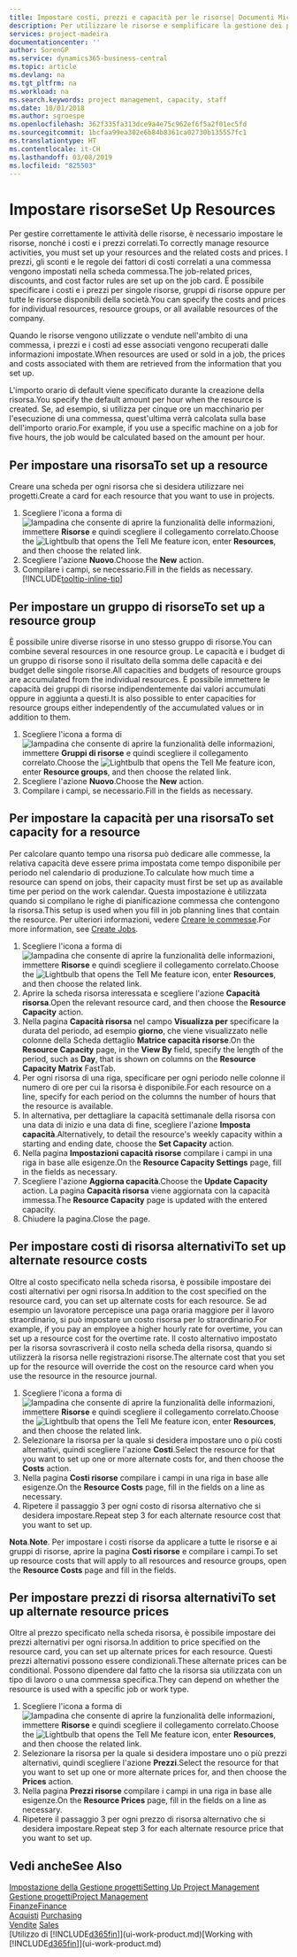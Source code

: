 ```yaml
---
title: Impostare costi, prezzi e capacità per le risorse| Documenti Microsoft
description: Per utilizzare le risorse e semplificare la gestione dei progetti, specificare i costi e i prezzi per le singole risorse o i gruppi di risorse e impostare la capacità della risorsa.
services: project-madeira
documentationcenter: ''
author: SorenGP
ms.service: dynamics365-business-central
ms.topic: article
ms.devlang: na
ms.tgt_pltfrm: na
ms.workload: na
ms.search.keywords: project management, capacity, staff
ms.date: 10/01/2018
ms.author: sgroespe
ms.openlocfilehash: 362f335fa313dce9a4e75c962ef6f5a2f01ec5fd
ms.sourcegitcommit: 1bcfaa99ea302e6b84b8361ca02730b135557fc1
ms.translationtype: HT
ms.contentlocale: it-CH
ms.lasthandoff: 03/08/2019
ms.locfileid: "825503"
---
```

# <a name="set-up-resources"></a><span data-ttu-id="17245-103">Impostare risorse</span><span class="sxs-lookup"><span data-stu-id="17245-103">Set Up Resources</span></span>
<span data-ttu-id="17245-104">Per gestire correttamente le attività delle risorse, è necessario impostare le risorse, nonché i costi e i prezzi correlati.</span><span class="sxs-lookup"><span data-stu-id="17245-104">To correctly manage resource activities, you must set up your resources and the related costs and prices.</span></span> <span data-ttu-id="17245-105">I prezzi, gli sconti e le regole dei fattori di costi correlati a una commessa vengono impostati nella scheda commessa.</span><span class="sxs-lookup"><span data-stu-id="17245-105">The job-related prices, discounts, and cost factor rules are set up on the job card.</span></span> <span data-ttu-id="17245-106">È possibile specificare i costi e i prezzi per singole risorse, gruppi di risorse oppure per tutte le risorse disponibili della società.</span><span class="sxs-lookup"><span data-stu-id="17245-106">You can specify the costs and prices for individual resources, resource groups, or all available resources of the company.</span></span>

<span data-ttu-id="17245-107">Quando le risorse vengono utilizzate o vendute nell'ambito di una commessa, i prezzi e i costi ad esse associati vengono recuperati dalle informazioni impostate.</span><span class="sxs-lookup"><span data-stu-id="17245-107">When resources are used or sold in a job, the prices and costs associated with them are retrieved from the information that you set up.</span></span>

<span data-ttu-id="17245-108">L'importo orario di default viene specificato durante la creazione della risorsa.</span><span class="sxs-lookup"><span data-stu-id="17245-108">You specify the default amount per hour when the resource is created.</span></span> <span data-ttu-id="17245-109">Se, ad esempio, si utilizza per cinque ore un macchinario per l'esecuzione di una commessa, quest'ultima verrà calcolata sulla base dell'importo orario.</span><span class="sxs-lookup"><span data-stu-id="17245-109">For example, if you use a specific machine on a job for five hours, the job would be calculated based on the amount per hour.</span></span>

## <a name="to-set-up-a-resource"></a><span data-ttu-id="17245-110">Per impostare una risorsa</span><span class="sxs-lookup"><span data-stu-id="17245-110">To set up a resource</span></span>
<span data-ttu-id="17245-111">Creare una scheda per ogni risorsa che si desidera utilizzare nei progetti.</span><span class="sxs-lookup"><span data-stu-id="17245-111">Create a card for each resource that you want to use in projects.</span></span>

1. <span data-ttu-id="17245-112">Scegliere l'icona a forma di ![lampadina che consente di aprire la funzionalità delle informazioni](media/ui-search/search_small.png "Informazioni sull'operazione che si desidera eseguire"), immettere **Risorse** e quindi scegliere il collegamento correlato.</span><span class="sxs-lookup"><span data-stu-id="17245-112">Choose the ![Lightbulb that opens the Tell Me feature](media/ui-search/search_small.png "Tell me what you want to do") icon, enter **Resources**, and then choose the related link.</span></span>
2. <span data-ttu-id="17245-113">Scegliere l'azione **Nuovo**.</span><span class="sxs-lookup"><span data-stu-id="17245-113">Choose the **New** action.</span></span>
3. <span data-ttu-id="17245-114">Compilare i campi, se necessario.</span><span class="sxs-lookup"><span data-stu-id="17245-114">Fill in the fields as necessary.</span></span> [!INCLUDE[tooltip-inline-tip](includes/tooltip-inline-tip_md.md)]  

## <a name="to-set-up-a-resource-group"></a><span data-ttu-id="17245-115">Per impostare un gruppo di risorse</span><span class="sxs-lookup"><span data-stu-id="17245-115">To set up a resource group</span></span>
<span data-ttu-id="17245-116">È possibile unire diverse risorse in uno stesso gruppo di risorse.</span><span class="sxs-lookup"><span data-stu-id="17245-116">You can combine several resources in one resource group.</span></span> <span data-ttu-id="17245-117">Le capacità e i budget di un gruppo di risorse sono il risultato della somma delle capacità e dei budget delle singole risorse.</span><span class="sxs-lookup"><span data-stu-id="17245-117">All capacities and budgets of resource groups are accumulated from the individual resources.</span></span> <span data-ttu-id="17245-118">È possibile immettere le capacità dei gruppi di risorse indipendentemente dai valori accumulati oppure in aggiunta a questi.</span><span class="sxs-lookup"><span data-stu-id="17245-118">It is also possible to enter capacities for resource groups either independently of the accumulated values or in addition to them.</span></span>

1. <span data-ttu-id="17245-119">Scegliere l'icona a forma di ![lampadina che consente di aprire la funzionalità delle informazioni](media/ui-search/search_small.png "Informazioni sull'operazione che si desidera eseguire"), immettere **Gruppi di risorse** e quindi scegliere il collegamento correlato.</span><span class="sxs-lookup"><span data-stu-id="17245-119">Choose the ![Lightbulb that opens the Tell Me feature](media/ui-search/search_small.png "Tell me what you want to do") icon, enter **Resource groups**, and then choose the related link.</span></span>
2. <span data-ttu-id="17245-120">Scegliere l'azione **Nuovo**.</span><span class="sxs-lookup"><span data-stu-id="17245-120">Choose the **New** action.</span></span>
3. <span data-ttu-id="17245-121">Compilare i campi, se necessario.</span><span class="sxs-lookup"><span data-stu-id="17245-121">Fill in the fields as necessary.</span></span>

## <a name="to-set-capacity-for-a-resource"></a><span data-ttu-id="17245-122">Per impostare la capacità per una risorsa</span><span class="sxs-lookup"><span data-stu-id="17245-122">To set capacity for a resource</span></span>
<span data-ttu-id="17245-123">Per calcolare quanto tempo una risorsa può dedicare alle commesse, la relativa capacità deve essere prima impostata come tempo disponibile per periodo nel calendario di produzione.</span><span class="sxs-lookup"><span data-stu-id="17245-123">To calculate how much time a resource can spend on jobs, their capacity must first be set up as available time per period on the work calendar.</span></span> <span data-ttu-id="17245-124">Questa impostazione è utilizzata quando si compilano le righe di pianificazione commessa che contengono la risorsa.</span><span class="sxs-lookup"><span data-stu-id="17245-124">This setup is used when you fill in job planning lines that contain the resource.</span></span> <span data-ttu-id="17245-125">Per ulteriori informazioni, vedere [Creare le commesse](projects-how-create-jobs.md).</span><span class="sxs-lookup"><span data-stu-id="17245-125">For more information, see [Create Jobs](projects-how-create-jobs.md).</span></span>

1. <span data-ttu-id="17245-126">Scegliere l'icona a forma di ![lampadina che consente di aprire la funzionalità delle informazioni](media/ui-search/search_small.png "Informazioni sull'operazione che si desidera eseguire"), immettere **Risorse** e quindi scegliere il collegamento correlato.</span><span class="sxs-lookup"><span data-stu-id="17245-126">Choose the ![Lightbulb that opens the Tell Me feature](media/ui-search/search_small.png "Tell me what you want to do") icon, enter **Resources**, and then choose the related link.</span></span>
2. <span data-ttu-id="17245-127">Aprire la scheda risorsa interessata e scegliere l'azione **Capacità risorsa**.</span><span class="sxs-lookup"><span data-stu-id="17245-127">Open the relevant resource card, and then choose the **Resource Capacity** action.</span></span>
3. <span data-ttu-id="17245-128">Nella pagina **Capacità risorsa** nel campo **Visualizza per** specificare la durata del periodo, ad esempio **giorno**, che viene visualizzato nelle colonne della Scheda dettaglio **Matrice capacità risorse**.</span><span class="sxs-lookup"><span data-stu-id="17245-128">On the **Resource Capacity** page, in the **View By** field, specify the length of the period, such as **Day**, that is shown on columns on the **Resource Capacity Matrix** FastTab.</span></span>
4. <span data-ttu-id="17245-129">Per ogni risorsa di una riga, specificare per ogni periodo nelle colonne il numero di ore per cui la risorsa è disponibile.</span><span class="sxs-lookup"><span data-stu-id="17245-129">For each resource on a line, specify for each period on the columns the number of hours that the resource is available.</span></span>
5. <span data-ttu-id="17245-130">In alternativa, per dettagliare la capacità settimanale della risorsa con una data di inizio e una data di fine, scegliere l'azione **Imposta capacità**.</span><span class="sxs-lookup"><span data-stu-id="17245-130">Alternatively, to detail the resource's weekly capacity within a starting and ending date, choose the **Set Capacity** action.</span></span>
6. <span data-ttu-id="17245-131">Nella pagina **Impostazioni capacità risorse** compilare i campi in una riga in base alle esigenze.</span><span class="sxs-lookup"><span data-stu-id="17245-131">On the **Resource Capacity Settings** page, fill in the fields as necessary.</span></span>
7. <span data-ttu-id="17245-132">Scegliere l'azione **Aggiorna capacità**.</span><span class="sxs-lookup"><span data-stu-id="17245-132">Choose the **Update Capacity** action.</span></span> <span data-ttu-id="17245-133">La pagina **Capacità risorsa** viene aggiornata con la capacità immessa.</span><span class="sxs-lookup"><span data-stu-id="17245-133">The **Resource Capacity** page is updated with the entered capacity.</span></span>
8. <span data-ttu-id="17245-134">Chiudere la pagina.</span><span class="sxs-lookup"><span data-stu-id="17245-134">Close the page.</span></span>

## <a name="to-set-up-alternate-resource-costs"></a><span data-ttu-id="17245-135">Per impostare costi di risorsa alternativi</span><span class="sxs-lookup"><span data-stu-id="17245-135">To set up alternate resource costs</span></span>
<span data-ttu-id="17245-136">Oltre al costo specificato nella scheda risorsa, è possibile impostare dei costi alternativi per ogni risorsa.</span><span class="sxs-lookup"><span data-stu-id="17245-136">In addition to the cost specified on the resource card, you can set up alternate costs for each resource.</span></span> <span data-ttu-id="17245-137">Se ad esempio un lavoratore percepisce una paga oraria maggiore per il lavoro straordinario, si può impostare un costo risorsa per lo straordinario.</span><span class="sxs-lookup"><span data-stu-id="17245-137">For example, if you pay an employee a higher hourly rate for overtime, you can set up a resource cost for the overtime rate.</span></span> <span data-ttu-id="17245-138">Il costo alternativo impostato per la risorsa sovrascriverà il costo nella scheda della risorsa, quando si utilizzerà la risorsa nelle registrazioni risorse.</span><span class="sxs-lookup"><span data-stu-id="17245-138">The alternate cost that you set up for the resource will override the cost on the resource card when you use the resource in the resource journal.</span></span>

1. <span data-ttu-id="17245-139">Scegliere l'icona a forma di ![lampadina che consente di aprire la funzionalità delle informazioni](media/ui-search/search_small.png "Informazioni sull'operazione che si desidera eseguire"), immettere **Risorse** e quindi scegliere il collegamento correlato.</span><span class="sxs-lookup"><span data-stu-id="17245-139">Choose the ![Lightbulb that opens the Tell Me feature](media/ui-search/search_small.png "Tell me what you want to do") icon, enter **Resources**, and then choose the related link.</span></span>  
2. <span data-ttu-id="17245-140">Selezionare la risorsa per la quale si desidera impostare uno o più costi alternativi, quindi scegliere l'azione **Costi**.</span><span class="sxs-lookup"><span data-stu-id="17245-140">Select the resource for that you want to set up one or more alternate costs for, and then choose the **Costs** action.</span></span>  
3. <span data-ttu-id="17245-141">Nella pagina **Costi risorse** compilare i campi in una riga in base alle esigenze.</span><span class="sxs-lookup"><span data-stu-id="17245-141">On the **Resource Costs** page, fill in the fields on a line as necessary.</span></span>  
4. <span data-ttu-id="17245-142">Ripetere il passaggio 3 per ogni costo di risorsa alternativo che si desidera impostare.</span><span class="sxs-lookup"><span data-stu-id="17245-142">Repeat step 3 for each alternate resource cost that you want to set up.</span></span>

<span data-ttu-id="17245-143">**Nota**.</span><span class="sxs-lookup"><span data-stu-id="17245-143">**Note**.</span></span> <span data-ttu-id="17245-144">Per impostare i costi risorse da applicare a tutte le risorse e ai gruppi di risorse, aprire la pagina **Costi risorse** e compilare i campi.</span><span class="sxs-lookup"><span data-stu-id="17245-144">To set up resource costs that will apply to all resources and resource groups, open the **Resource Costs** page and fill in the fields.</span></span>

## <a name="to-set-up-alternate-resource-prices"></a><span data-ttu-id="17245-145">Per impostare prezzi di risorsa alternativi</span><span class="sxs-lookup"><span data-stu-id="17245-145">To set up alternate resource prices</span></span>
<span data-ttu-id="17245-146">Oltre al prezzo specificato nella scheda risorsa, è possibile impostare dei prezzi alternativi per ogni risorsa.</span><span class="sxs-lookup"><span data-stu-id="17245-146">In addition to price specified on the resource card, you can set up alternate prices for each resource.</span></span> <span data-ttu-id="17245-147">Questi prezzi alternativi possono essere condizionali.</span><span class="sxs-lookup"><span data-stu-id="17245-147">These alternate prices can be conditional.</span></span> <span data-ttu-id="17245-148">Possono dipendere dal fatto che la risorsa sia utilizzata con un tipo di lavoro o una commessa specifica.</span><span class="sxs-lookup"><span data-stu-id="17245-148">They can depend on whether the resource is used with a specific job or work type.</span></span>

1. <span data-ttu-id="17245-149">Scegliere l'icona a forma di ![lampadina che consente di aprire la funzionalità delle informazioni](media/ui-search/search_small.png "Informazioni sull'operazione che si desidera eseguire"), immettere **Risorse** e quindi scegliere il collegamento correlato.</span><span class="sxs-lookup"><span data-stu-id="17245-149">Choose the ![Lightbulb that opens the Tell Me feature](media/ui-search/search_small.png "Tell me what you want to do") icon, enter **Resources**, and then choose the related link.</span></span>
2. <span data-ttu-id="17245-150">Selezionare la risorsa per la quale si desidera impostare uno o più prezzi alternativi, quindi scegliere l'azione **Prezzi**.</span><span class="sxs-lookup"><span data-stu-id="17245-150">Select the resource for that you want to set up one or more alternate prices for, and then choose the **Prices** action.</span></span>
3. <span data-ttu-id="17245-151">Nella pagina **Prezzi risorse** compilare i campi in una riga in base alle esigenze.</span><span class="sxs-lookup"><span data-stu-id="17245-151">On the **Resource Prices** page, fill in the fields on a line as necessary.</span></span>
4. <span data-ttu-id="17245-152">Ripetere il passaggio 3 per ogni prezzo di risorsa alternativo che si desidera impostare.</span><span class="sxs-lookup"><span data-stu-id="17245-152">Repeat step 3 for each alternate resource price that you want to set up.</span></span>

## <a name="see-also"></a><span data-ttu-id="17245-153">Vedi anche</span><span class="sxs-lookup"><span data-stu-id="17245-153">See Also</span></span>
[<span data-ttu-id="17245-154">Impostazione della Gestione progetti</span><span class="sxs-lookup"><span data-stu-id="17245-154">Setting Up Project Management</span></span>](projects-setup-projects.md)  
[<span data-ttu-id="17245-155">Gestione progetti</span><span class="sxs-lookup"><span data-stu-id="17245-155">Project Management</span></span>](projects-manage-projects.md)  
[<span data-ttu-id="17245-156">Finanze</span><span class="sxs-lookup"><span data-stu-id="17245-156">Finance</span></span>](finance.md)  
<span data-ttu-id="17245-157">[Acquisti](purchasing-manage-purchasing.md)       </span><span class="sxs-lookup"><span data-stu-id="17245-157">[Purchasing](purchasing-manage-purchasing.md)       </span></span>  
<span data-ttu-id="17245-158">[Vendite](sales-manage-sales.md)    </span><span class="sxs-lookup"><span data-stu-id="17245-158">[Sales](sales-manage-sales.md)    </span></span>  
<span data-ttu-id="17245-159">[Utilizzo di [!INCLUDE[d365fin](includes/d365fin_md.md)]](ui-work-product.md)</span><span class="sxs-lookup"><span data-stu-id="17245-159">[Working with [!INCLUDE[d365fin](includes/d365fin_md.md)]](ui-work-product.md)</span></span>  
